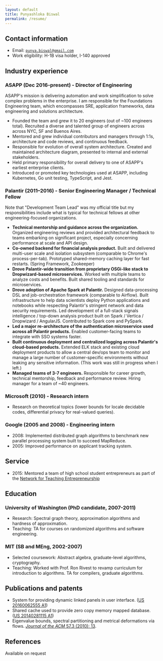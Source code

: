 ```yaml
---
layout: default
title: Punyashloka Biswal
permalink: /resume/
---
```


## Contact information

- Email: [`punya.biswal@gmail.com`](mailto:punya.biswal@gmail.com)
- Work eligibility: H-1B visa holder, I-140 approved

## Industry experience

### ASAPP (Dec 2016-present) - Director of Engineering

ASAPP's mission is delivering automation and work simplification to solve complex problems in the enterprise. I am responsible for the Foundations Engineering team, which encompasses SRE, application frameworks, data engineering and solutions architecture.

- Founded the team and grew it to 20 engineers (out of ~100 engineers total). Recruited a diverse and talented group of engineers across  across NYC, SF and Buenos Aires.
- Mentored and grew individual contributors and managers through 1:1s, architecture and code reviews, and continuous feedback.
- Responsible for evolution of overall system architecture. Created and maintained architecture diagram, presented to internal and external stakeholders.
- Held primary responsibility for overall delivery to one of ASAPP's earliest enterprise clients.
- Introduced or promoted key technologies used at ASAPP, including Kubernetes, Go unit testing, TypeScript, and Jest.

### Palantir (2011–2016) - Senior Engineering Manager / Technical Fellow

Note that "Development Team Lead" was my official title but my responsibilities include what is typical for technical fellows at other engineering-focused organizations.
- **Technical mentorship and guidance across the organization.** Organized engineering reviews and provided architectural feedback to teams embarking on significant project, especially concerning performance at scale and API design.
- **Co-owned backend for financial analysis product.** Built and delivered multi-user scale and isolation subsystem (comparable to Chrome's process-per-tab). Prototyped shared-memory caching layer for fast restarts. (Spring Framework, Zookeeper)
- **Drove Palantir-wide transition from proprietary OSGi-like stack to Dropwizard-based microservices.** Worked with multiple teams to analyze costs and benefits. Built shared tooling and standards for microservices.
- **Drove adoption of Apache Spark at Palantir.** Designed data-processing DSL and job-orchestration framework (comparable to Airflow). Built infrastructure to help data scientists deploy Python applications and notebooks while respecting Palantir's stringent network and data security requirements. Led development of a full-stack signals intelligence / top-down analysis product built on Spark / Vertica / Dropwizard / AngularJS. Contributed to Spark core and PySpark.
- **Led a major re-architecture of the authentication microservice used across all Palantir products.** Enabled customer-facing teams to integrate with SSO systems faster.
- **Built continuous deployment and centralized logging across Palantir's cloud-based products.** Extended ELK stack and existing cloud deployment products to allow a central dev/ops team to monitor and manage a large number of customer-specific environments without leaking any sensitive information. (This work was still in progress when I left.)
- **Managed teams of 3-7 engineers.** Responsible for career growth, technical mentorship, feedback and performance review. Hiring manager for a team of ~40 engineers.

### Microsoft (2010) - Research intern

- Research on theoretical topics (lower bounds for locale decidable codes, differential privacy for real-valued queries).

### Google (2005 and 2008) - Engineering intern

- 2008: Implemented distributed graph algorithms to benchmark new parallel processing system built to succeed MapReduce.
- 2005: Improved performance on applicant tracking system.

## Service

- 2015: Mentored a team of high school student entrepreneurs as part of the [Network for Teaching Entrepreneurship](https://www.nfte.com/)

## Education

### University of Washington (PhD candidate, 2007-2011)

- Research: Spectral graph theory, approximation algorithms and hardness of approximation.
- Teaching: TA for courses on randomized algorithms and software engineering.

### MIT (SB and MEng, 2002-2007)

- Selected coursework: Abstract algebra, graduate-level algorithms, cryptography.
- Teaching: Worked with Prof. Ron Rivest to revamp curriculum for introduction to algorithms. TA for compilers, graduate algorithms.

## Publications and patents

- System for providing dynamic linked panels in user interface. ([US 20160062555 A1](http://www.google.com/patents/US20160062555))
- Shared cache used to provide zero copy memory mapped database. ([US 20140281115 A1](http://www.google.com/patents/US20140281115))
- Eigenvalue bounds, spectral partitioning and metrical deformations via flows. [*Journal of the ACM* 57.3 (2010): 13](http://dx.doi.org/10.1145/1706591.1706593).

## References

Available on request
